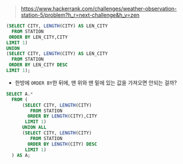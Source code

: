> https://www.hackerrank.com/challenges/weather-observation-station-5/problem?h_r=next-challenge&h_v=zen

```SQL
(SELECT CITY, LENGTH(CITY) AS LEN_CITY
  FROM STATION
 ORDER BY LEN_CITY,CITY
LIMIT 1)
UNION
(SELECT CITY, LENGTH(CITY) AS LEN_CITY
  FROM STATION
 ORDER BY LEN_CITY DESC
LIMIT 1);
```

- 한방에 `ORDER BY`한 뒤에, 맨 위와 맨 밑에 있는 값을 가져오면 안되는 걸까?

```SQL
SELECT A.*
  FROM (
      (SELECT CITY, LENGTH(CITY)
         FROM STATION
        ORDER BY LENGTH(CITY),CITY
       LIMIT 1)
      UNION ALL
      (SELECT CITY, LENGTH(CITY)
         FROM STATION
        ORDER BY LENGTH(CITY) DESC
       LIMIT 1)
  ) AS A;
```